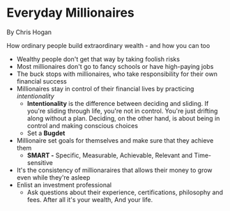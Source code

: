 # Everyday Millionaires

By Chris Hogan

How ordinary people build extraordinary wealth - and how you can too

- Wealthy people don't get that way by taking foolish risks
- Most millionaires don't go to fancy schools or have high-paying jobs
- The buck stops with millionaires, who take responsibility for their own financial success
- Millionaires stay in control of their financial lives by practicing *intentionality*
  - **Intentionality** is the difference between deciding and sliding. If you're sliding through life, you're not in control. You're just drifting along without a plan. Deciding, on the other hand, is about being in control and making conscious choices
  - Set a **Bugdet**
- Millionaire set goals for themselves and make sure that they achieve them
  - **SMART -** Specific, Measurable, Achievable, Relevant and Time-sensitive
- It's the consistency of millionaraires that allows their money to grow even while they're asleep
- Enlist an investment professional
  - Ask questions about their experience, certifications, philosophy and fees. After all it's your wealth, And your life.
